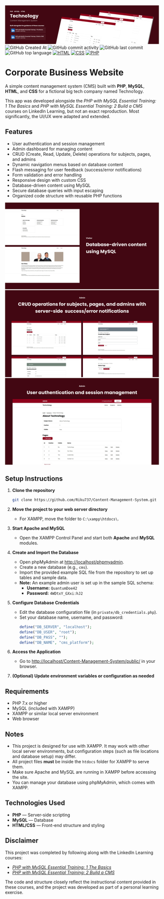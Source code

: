 ![Screenshot of prototype](banner.png)
![GitHub Created At](https://img.shields.io/github/created-at/riku737/content-management-system)
![GitHub commit activity](https://img.shields.io/github/commit-activity/t/riku737/content-management-system)
![GitHub last commit](https://img.shields.io/github/last-commit/riku737/content-management-system)
![GitHub top language](https://img.shields.io/github/languages/top/riku737/content-management-system)
[![HTML](https://img.shields.io/badge/HTML-%23E34F26.svg?logo=html5&logoColor=white)](#)
[![CSS](https://img.shields.io/badge/CSS-639?logo=css&logoColor=fff)](#)
[![PHP](https://img.shields.io/badge/php-%23777BB4.svg?&logo=php&logoColor=white)](#)

# Corporate Business Website

A simple content management system (CMS) built with **PHP**, **MySQL**, **HTML**, and **CSS** for a fictional big tech company named Techno1ogy.

This app was developed alongside the *PHP with MySQL Essential Training: 1 The Basics* and *PHP with MySQL Essential Training: 2 Build a CMS* courses on LinkedIn Learning, but not an exact reproduction. Most significantly, the UI/UX were adapted and extended.

## Features

-   User authentication and session management
-   Admin dashboard for managing content
-   CRUD (Create, Read, Update, Delete) operations for subjects, pages, and admins
-   Dynamic navigation menus based on database content
-   Flash messaging for user feedback (success/error notifications)
-   Form validation and error handling
-   Responsive design with custom CSS
-   Database-driven content using MySQL
-   Secure database queries with input escaping
-   Organized code structure with reusable PHP functions

![Screenshot of app](thumbnail_1.png)
![Screenshot of app](thumbnail_2.png)
![Screenshot of app](thumbnail_3.png)

## Setup Instructions

1. **Clone the repository**

    ```sh
    git clone https://github.com/Riku737/Content-Management-System.git
    ```

2. **Move the project to your web server directory**

    - For XAMPP, move the folder to `C:\xampp\htdocs\`.

3. **Start Apache and MySQL**

    - Open the XAMPP Control Panel and start both **Apache** and **MySQL** modules.

4. **Create and Import the Database**

    - Open phpMyAdmin at [http://localhost/phpmyadmin](http://localhost/phpmyadmin).
    - Create a new database (e.g., `cms`).
    - Import the provided example SQL file from the repository to set up tables and sample data.
    - **Note:** An example admin user is set up in the sample SQL schema:
        - **Username:** `QuantumDoe42`
        - **Password:** `4WDtxY_GXxi:hJ2`

5. **Configure Database Credentials**

    - Edit the database configuration file (in `private/db_credentials.php`).
    - Set your database name, username, and password:
        ```php
        define("DB_SERVER", "localhost");
        define("DB_USER", "root");
        define("DB_PASS", "");
        define("DB_NAME", "cms_platform");
        ```

6. **Access the Application**

    - Go to [http://localhost/Content-Management-System/public/](http://localhost/Content-Management-System/public/) in your browser.

7. **(Optional) Update environment variables or configuration as needed**

## Requirements

-   PHP 7.x or higher
-   MySQL (included with XAMPP)
-   XAMPP or similar local server environment
-   Web browser

## Notes

-   This project is designed for use with XAMPP. It may work with other local server environments, but configuration steps (such as file locations and database setup) may differ.
-   All project files **must** be inside the `htdocs` folder for XAMPP to serve them.
-   Make sure Apache and MySQL are running in XAMPP before accessing the site.
-   You can manage your database using phpMyAdmin, which comes with XAMPP.

## Technologies Used

-   **PHP** — Server-side scripting
-   **MySQL** — Database
-   **HTML/CSS** — Front-end structure and styling

## Disclaimer

This project was completed by following along with the LinkedIn Learning courses:

-   [_PHP with MySQL Essential Training: 1 The Basics_](https://www.linkedin.com/learning/php-with-mysql-essential-training-1-the-basics)
-   [_PHP with MySQL Essential Training: 2 Build a CMS_](https://www.linkedin.com/learning/php-with-mysql-essential-training-2-build-a-cms)

The code and structure closely reflect the instructional content provided in these courses, and the project was developed as part of a personal learning exercise.
